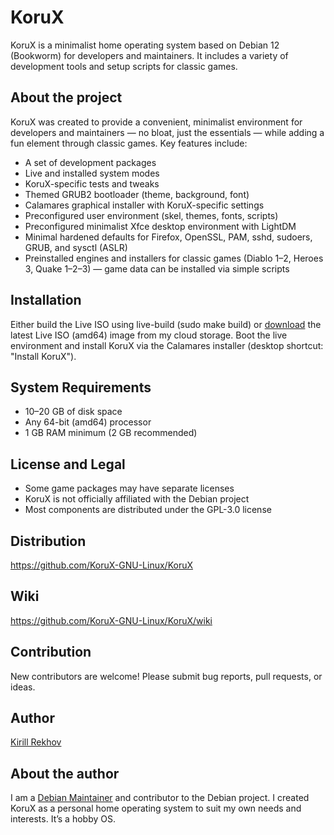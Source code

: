 # KoruX

KoruX is a minimalist home operating system based on Debian 12 (Bookworm) for
developers and maintainers. It includes a variety of development tools and setup
scripts for classic games.

## About the project

KoruX was created to provide a convenient, minimalist environment for developers
and maintainers — no bloat, just the essentials — while adding a fun element
through classic games. Key features include:

- A set of development packages
- Live and installed system modes
- KoruX-specific tests and tweaks
- Themed GRUB2 bootloader (theme, background, font)
- Calamares graphical installer with KoruX-specific settings
- Preconfigured user environment (skel, themes, fonts, scripts)
- Preconfigured minimalist Xfce desktop environment with LightDM
- Minimal hardened defaults for Firefox, OpenSSL, PAM, sshd, sudoers, GRUB, and
  sysctl (ASLR)
- Preinstalled engines and installers for classic games
  (Diablo 1–2, Heroes 3, Quake 1–2–3) — game data can be installed via simple scripts

## Installation

Either build the Live ISO using live-build (sudo make build) or
[download](https://disk.yandex.ru/d/N0koTW6N0qwDnQ) the latest Live ISO (amd64)
image from my cloud storage. Boot the live environment and install KoruX via the
Calamares installer (desktop shortcut: "Install KoruX").

## System Requirements

- 10–20 GB of disk space
- Any 64-bit (amd64) processor
- 1 GB RAM minimum (2 GB recommended)

## License and Legal

- Some game packages may have separate licenses
- KoruX is not officially affiliated with the Debian project
- Most components are distributed under the GPL-3.0 license

## Distribution

https://github.com/KoruX-GNU-Linux/KoruX

## Wiki

https://github.com/KoruX-GNU-Linux/KoruX/wiki

## Contribution

New contributors are welcome! Please submit bug reports, pull requests, or ideas.

## Author

[Kirill Rekhov](https://github.com/krekhovx)

## About the author

I am a [Debian Maintainer](https://nm.debian.org/person/krekhov/) and
contributor to the Debian project. I created KoruX as a personal home operating
system to suit my own needs and interests. It’s a hobby OS.
